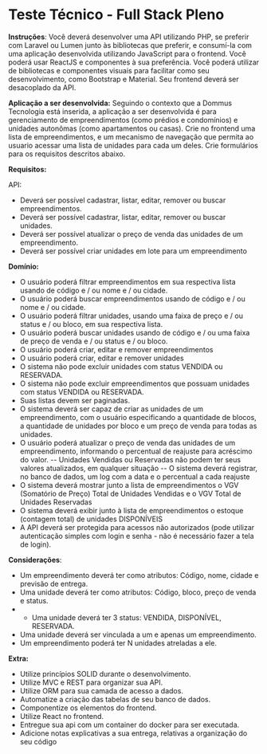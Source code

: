# Teste Técnico - Full Stack Pleno

**Instruções**:
Você deverá desenvolver uma API utilizando PHP, se preferir com Laravel ou Lumen junto às bibliotecas que preferir, e consumí-la com uma aplicação desenvolvida utilizando JavaScript para o frontend. Você poderá usar ReactJS e componentes à sua preferência. Você poderá utilizar de bibliotecas e componentes visuais para facilitar como seu desenvolvimento, como Bootstrap e Material. Seu frontend deverá ser desacoplado da API.

**Aplicação a ser desenvolvida:**
Seguindo o contexto que a Dommus Tecnologia está inserida, a aplicação a ser desenvolvida é para gerenciamento de empreendimentos (como prédios e condomínios) e unidades autonômas (como apartamentos ou casas). Crie no frontend uma lista de empreendimentos, e um mecanismo de navegação que permita ao usuario acessar uma lista de unidades para cada um deles. Crie formulários para os requisitos descritos abaixo.

**Requisitos:**

API:
- Deverá ser possível cadastrar, listar, editar, remover ou buscar empreendimentos.
- Deverá ser possível cadastrar, listar, editar, remover ou buscar unidades.
- Deverá ser possível atualizar o preço de venda das unidades de um empreendimento.
- Deverá ser possível criar unidades em lote para um empreendimento

**Domínio:**
- O usuário poderá filtrar empreendimentos em sua respectiva lista usando de código e / ou nome e / ou cidade.
- O usuário poderá buscar empreendimentos usando de código e / ou nome e / ou cidade.
- O usuário poderá filtrar unidades, usando uma faixa de preço e / ou status e / ou bloco, em sua respectiva lista.
- O usuário poderá buscar unidades usando de código e / ou uma faixa de preço de venda e / ou status e / ou bloco.
- O usuário poderá criar, editar e remover empreendimentos
- O usuário poderá criar, editar e remover unidades
- O sistema não pode excluir unidades com status VENDIDA ou RESERVADA.
- O sistema não pode excluir empreendimentos que possuam unidades com status VENDIDA ou RESERVADA.
- Suas listas devem ser paginadas.
- O sistema deverá ser capaz de criar as unidades de um empreendimento, com o usuário especificando a quantidade de blocos, a quantidade de unidades por bloco e um preço de venda para todas as unidades.
- O usuário poderá atualizar o preço de venda das unidades de um empreendimento, informando o percentual de reajuste para acréscimo do valor.
-- Unidades Vendidas ou Reservadas não podem ter seus valores atualizados, em qualquer situação
-- O sistema deverá registrar, no banco de dados, um log com a data e o percentual a cada reajuste
- O sistema deverá mostrar junto a lista de empreendimentos o VGV (Somatório de Preço) Total de Unidades Vendidas e o VGV Total de Unidades Reservadas
- O sistema deverá exibir junto à lista de empreendimentos o estoque (contagem total) de unidades DISPONÍVEIS
- A API deverá ser protegida para acessos não autorizados (pode utilizar autenticação simples com login e senha - não é necessário fazer a tela de login).


**Considerações**:
- Um empreendimento deverá ter como atributos: Código, nome, cidade e previsão de entrega.
- Uma unidade deverá ter como atributos: Código, bloco, preço de venda e status.
- - Uma unidade deverá ter 3 status: VENDIDA, DISPONÍVEL, RESERVADA.
- Uma unidade deverá ser vinculada a um e apenas um empreendimento.
- Um empreendimento poderá ter N unidades atreladas a ele.

**Extra:**
- Utilize princípios SOLID durante o desenvolvimento.
- Utilize MVC e REST para organizar sua API.
- Utilize ORM para sua camada de acesso a dados.
- Automatize a criação das tabelas de seu banco de dados.
- Componentize os elementos do frontend.
- Utilize React no frontend.
- Entregue sua api com um container do docker para ser executada.
- Adicione notas explicativas a sua entrega, relativas a organização do seu código
